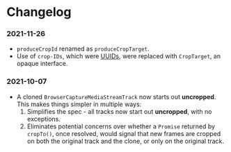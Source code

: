 # Changelog
### 2021-11-26
* `produceCropId` renamed as `produceCropTarget`.
* Use of `crop-IDs`, which were [UUIDs](https://wicg.github.io/uuid/), were replaced with `CropTarget`, an opaque interface.

### 2021-10-07
* A cloned `BrowserCaptureMediaStreamTrack` now starts out **uncropped**. This makes things simpler in multiple ways:
  1. Simplifies the spec - all tracks now start out **uncropped**, with no exceptions.
  2. Eliminates potential concerns over whether a `Promise` returned by `cropTo()`, once resolved, would signal that new frames are cropped on both the original track and the clone, or only on the original track.
